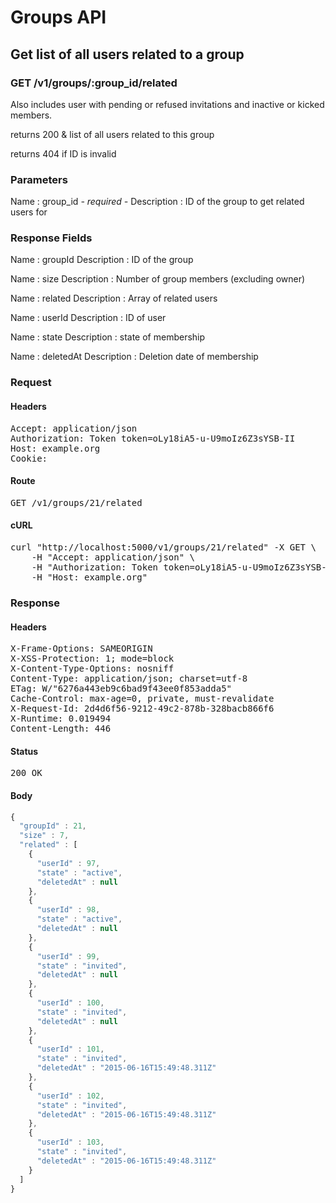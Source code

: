 # Groups API

## Get list of all users related to a group

### GET /v1/groups/:group_id/related

Also includes user with pending or refused invitations and inactive or kicked members.

returns 200 &amp; list of all users related to this group

returns 404 if ID is invalid

### Parameters

Name : group_id *- required -*
Description : ID of the group to get related users for


### Response Fields

Name : groupId
Description : ID of the group

Name : size
Description : Number of group members (excluding owner)

Name : related
Description : Array of related users

Name : userId
Description : ID of user

Name : state
Description : state of membership

Name : deletedAt
Description : Deletion date of membership

### Request

#### Headers

<pre>Accept: application/json
Authorization: Token token=oLy18iA5-u-U9moIz6Z3sYSB-II
Host: example.org
Cookie: </pre>

#### Route

<pre>GET /v1/groups/21/related</pre>

#### cURL

<pre class="request">curl &quot;http://localhost:5000/v1/groups/21/related&quot; -X GET \
	-H &quot;Accept: application/json&quot; \
	-H &quot;Authorization: Token token=oLy18iA5-u-U9moIz6Z3sYSB-II&quot; \
	-H &quot;Host: example.org&quot;</pre>

### Response

#### Headers

<pre>X-Frame-Options: SAMEORIGIN
X-XSS-Protection: 1; mode=block
X-Content-Type-Options: nosniff
Content-Type: application/json; charset=utf-8
ETag: W/&quot;6276a443eb9c6bad9f43ee0f853adda5&quot;
Cache-Control: max-age=0, private, must-revalidate
X-Request-Id: 2d4d6f56-9212-49c2-878b-328bacb866f6
X-Runtime: 0.019494
Content-Length: 446</pre>

#### Status

<pre>200 OK</pre>

#### Body

```javascript
{
  "groupId" : 21,
  "size" : 7,
  "related" : [
    {
      "userId" : 97,
      "state" : "active",
      "deletedAt" : null
    },
    {
      "userId" : 98,
      "state" : "active",
      "deletedAt" : null
    },
    {
      "userId" : 99,
      "state" : "invited",
      "deletedAt" : null
    },
    {
      "userId" : 100,
      "state" : "invited",
      "deletedAt" : null
    },
    {
      "userId" : 101,
      "state" : "invited",
      "deletedAt" : "2015-06-16T15:49:48.311Z"
    },
    {
      "userId" : 102,
      "state" : "invited",
      "deletedAt" : "2015-06-16T15:49:48.311Z"
    },
    {
      "userId" : 103,
      "state" : "invited",
      "deletedAt" : "2015-06-16T15:49:48.311Z"
    }
  ]
}
```

